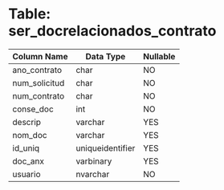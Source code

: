 # Table: ser_docrelacionados_contrato

| Column Name | Data Type | Nullable |
|-------------|-----------|----------|
| ano_contrato | char | NO |
| num_solicitud | char | NO |
| num_contrato | char | NO |
| conse_doc | int | NO |
| descrip | varchar | YES |
| nom_doc | varchar | YES |
| id_uniq | uniqueidentifier | YES |
| doc_anx | varbinary | YES |
| usuario | nvarchar | NO |
